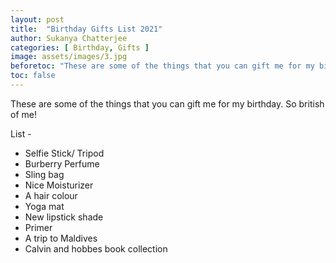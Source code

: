 ```yaml
---
layout: post
title:  "Birthday Gifts List 2021"
author: Sukanya Chatterjee
categories: [ Birthday, Gifts ]
image: assets/images/3.jpg
beforetoc: "These are some of the things that you can gift me for my birthday. So british of me!"
toc: false
---
```

These are some of the things that you can gift me for my birthday. So british of me!

List -

<!-- @import "[TOC]" {cmd="toc" depthFrom=1 depthTo=6 orderedList=false} -->

- Selfie Stick/ Tripod
- Burberry Perfume
- Sling bag
- Nice Moisturizer
- A hair colour
- Yoga mat
- New lipstick shade
- Primer
- A trip to Maldives
- Calvin and hobbes book collection
  
